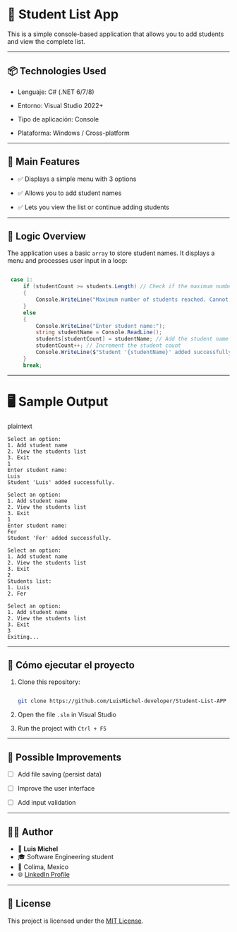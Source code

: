 # 📘 Student List App


This is a simple console-based application that allows you to add students and view the complete list.


---



## 📦 Technologies Used



- Lenguaje: C# (.NET 6/7/8)

- Entorno: Visual Studio 2022+

- Tipo de aplicación: Console

- Plataforma: Windows / Cross-platform



---



## 🎯 Main Features



- ✅ Displays a simple menu with 3 options

- ✅ Allows you to add student names

- ✅ Lets you view the list or continue adding students



---



## 🧠 Logic Overview



The application uses a basic `array` to store student names. It displays a menu and processes user input in a loop:



```csharp

 case 1:
     if (studentCount >= students.Length) // Check if the maximum number of students has been reached
     {
         Console.WriteLine("Maximum number of students reached. Cannot add more.");
     }
     else
     {
         Console.WriteLine("Enter student name:");
         string studentName = Console.ReadLine();
         students[studentCount] = studentName; // Add the student name to the array
         studentCount++; // Increment the student count
         Console.WriteLine($"Student '{studentName}' added successfully.");// Confirmation message
     }
     break;
```


---


# 🖥️ Sample Output

plaintext
```
Select an option:
1. Add student name
2. View the students list
3. Exit
1
Enter student name:
Luis
Student 'Luis' added successfully.

Select an option:
1. Add student name
2. View the students list
3. Exit
1
Enter student name:
Fer
Student 'Fer' added successfully.

Select an option:
1. Add student name
2. View the students list
3. Exit
2
Students list:
1. Luis
2. Fer

Select an option:
1. Add student name
2. View the students list
3. Exit
3
Exiting...
```

---



## 🏁 Cómo ejecutar el proyecto


1. Clone this repository:

   ```bash

   git clone https://github.com/LuisMichel-developer/Student-List-APP

   ```

2. Open the file `.sln` in Visual Studio

3. Run the project with `Ctrl + F5`



---



## 🚀 Possible Improvements



- [ ] Add file saving (persist data)

- [ ] Improve the user interface

- [ ] Add input validation



---



## 🧑‍💻 Author

- 👤 **Luis Michel**
- 🎓 Software Engineering student
- 📍 Colima, Mexico
- 🌐 [LinkedIn Profile](https://www.linkedin.com/in/luis-michel-dev/)


---

## 📃 License

This project is licensed under the [MIT License](LICENSE).

